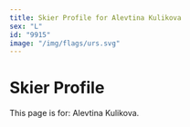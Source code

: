 ```yaml
---
title: Skier Profile for Alevtina Kulikova
sex: "L"
id: "9915"
image: "/img/flags/urs.svg" 
---
```


# Skier Profile

This page is for: Alevtina Kulikova.
    